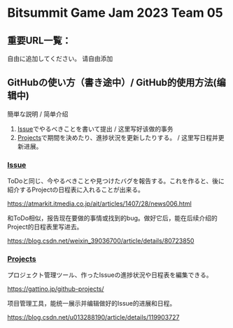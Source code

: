 # Bitsummit Game Jam 2023 Team 05

## 重要URL一覧：

自由に追加してください。 请自由添加

## GitHubの使い方（書き途中）/ GitHub的使用方法(编辑中)
簡単な説明 / 简单介绍

1. [Issue](https://github.com/bluelaserpointer/BSGJ2023/issues)でやるべきことを書いて提出 / 这里写好该做的事务
2. [Projects](https://github.com/users/bluelaserpointer/projects/1/views/1)で期間を決めたり、進捗状況を更新したりする。 / 这里写日程并更新进展。

### [Issue](https://github.com/bluelaserpointer/BSGJ2023/issues)

ToDoと同じ、今やるべきことや見つけたバグを報告する。これを作ると、後に紹介するProjectの日程表に入れることが出来る。

https://atmarkit.itmedia.co.jp/ait/articles/1407/28/news006.html

和ToDo相似，报告现在要做的事情或找到的bug。做好它后，能在后续介绍的Project的日程表里写进去。

https://blog.csdn.net/weixin_39036700/article/details/80723850

### [Projects](https://github.com/users/bluelaserpointer/projects/1/views/1)

プロジェクト管理ツール、作ったIssueの進捗状況や日程表を編集できる。

https://gattino.jp/github-projects/

项目管理工具，能统一展示并编辑做好的Issue的进展和日程。

https://blog.csdn.net/u013288190/article/details/119903727
